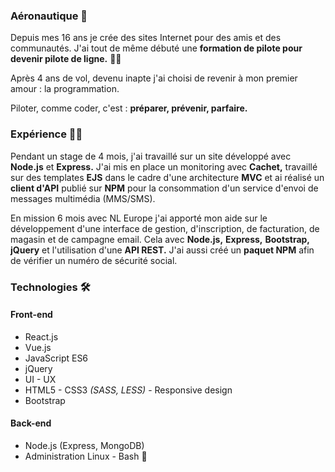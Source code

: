 ### Aéronautique 🛫

Depuis mes 16 ans je crée des sites Internet pour des amis et des communautés. J'ai tout de même débuté une **formation de pilote pour devenir pilote de ligne.** 👨‍✈️

Après 4 ans de vol, devenu inapte j'ai choisi de revenir à mon premier amour : la programmation.

Piloter, comme coder, c'est : **préparer, prévenir, parfaire.**

### Expérience 👨‍💻

Pendant un stage de 4 mois, j'ai travaillé sur un site développé avec **Node.js** et **Express.** J'ai mis en place un monitoring avec **Cachet,** travaillé sur des templates **EJS** dans le cadre d'une architecture **MVC** et ai réalisé un **client d'API** publié sur **NPM** pour la consommation d'un service d'envoi de messages multimédia (MMS/SMS).

En mission 6 mois avec NL Europe j'ai apporté mon aide sur le développement d'une interface de gestion, d'inscription, de facturation, de magasin et de campagne email. Cela avec **Node.js,** **Express,** **Bootstrap,** **jQuery** et l'utilisation d'une **API REST.** J'ai aussi créé un **paquet NPM** afin de vérifier un numéro de sécurité social.

### Technologies 🛠

#### Front-end

- React.js
- Vue.js
- JavaScript ES6
- jQuery
- UI - UX
- HTML5 - CSS3 _(SASS, LESS)_ - Responsive design
- Bootstrap

#### Back-end

- Node.js (Express, MongoDB)
- Administration Linux - Bash 🐧
